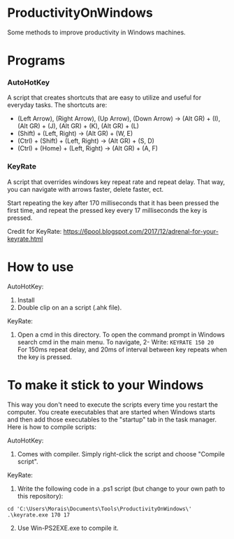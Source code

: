 # ProductivityOnWindows
Some methods to improve productivity in Windows machines.

# Programs

### AutoHotKey
A script that creates shortcuts that are easy to utilize and useful for everyday tasks. The shortcuts are:
  - (Left Arrow), (Right Arrow), (Up Arrow), (Down Arrow) -> (Alt GR) + (I), (Alt GR) +  (J), (Alt GR) + (K), (Alt GR) + (L)
  - (Shift) + (Left, Right) -> (Alt GR) + (W, E)
  - (Ctrl) + (Shift) + (Left, Right) -> (Alt GR) + (S, D)
  - (Ctrl) + (Home) + (Left, Right) -> (Alt GR) + (A, F)

### KeyRate
A script that overrides windows key repeat rate and repeat delay. That way, you can navigate with arrows faster, delete faster, ect.

Start repeating the key after 170 milliseconds that it has been pressed the first time, and repeat the pressed key every 17 milliseconds the key is pressed.

Credit for KeyRate: https://6pool.blogspot.com/2017/12/adrenal-for-your-keyrate.html

# How to use
AutoHotKey:
  1. Install
  2. Double clip on an a script (.ahk file).

KeyRate:
  1. Open a cmd in this directory. To open the command prompt in Windows search cmd in the main menu. To navigate, 
  2- Write: ```KEYRATE 150 20 ```
     For 150ms repeat delay, and 20ms of interval between key repeats when the key is pressed.
     
# To make it stick to your Windows
This way you don't need to execute the scripts every time you restart the computer. You create executables that are started when Windows starts and then add those executables to the "startup" tab in the task manager. 
Here is how to compile scripts:

AutoHotKey:
  1. Comes with compiler. Simply right-click the script and choose "Compile script".

KeyRate:
  1. Write the following code in a .ps1 script (but change to your own path to this repository): 
  ```
  cd 'C:\Users\Morais\Documents\Tools\ProductivityOnWindows\'
  .\keyrate.exe 170 17
  ```
  2. Use Win-PS2EXE.exe to compile it.
